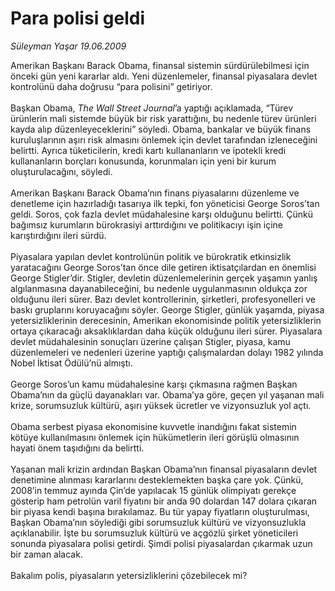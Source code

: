 # Para polisi geldi

*Süleyman Yaşar 19.06.2009*

<div class="taraf_structure_2col_1zq">
<div class="margen_n">



 <p>Amerikan Başkanı Barack Obama, finansal sistemin sürdürülebilmesi için önceki gün yeni kararlar aldı. Yeni düzenlemeler, finansal piyasalara devlet kontrolünü daha doğrusu “para polisini” getiriyor. <br/><br/>Başkan Obama, <i>The Wall Street Journal</i>’a yaptığı açıklamada, “Türev ürünlerin mali sistemde büyük bir risk yarattığını, bu nedenle türev ürünleri kayda alıp düzenleyeceklerini” söyledi. Obama, bankalar ve büyük finans kuruluşlarının aşırı risk almasını önlemek için devlet tarafından izleneceğini belirtti. Ayrıca tüketicilerin, kredi kartı kullananların ve ipotekli kredi kullananların borçları konusunda, korunmaları için yeni bir kurum oluşturulacağını, söyledi. <br/><br/>Amerikan Başkanı Barack Obama’nın finans piyasalarını düzenleme ve denetleme için hazırladığı tasarıya ilk tepki, fon yöneticisi George Soros’tan geldi. Soros, çok fazla devlet müdahalesine karşı olduğunu belirtti. Çünkü bağımsız kurumların bürokrasiyi arttırdığını ve politikacıyı işin içine karıştırdığını ileri sürdü. <br/><br/>Piyasalara yapılan devlet kontrolünün politik ve bürokratik etkinsizlik yaratacağını George Soros’tan önce dile getiren iktisatçılardan en önemlisi George Stigler’dir. Stigler, devletin düzenlemelerinin gerçek yaşamın yanlış algılanmasına dayanabileceğini, bu nedenle uygulanmasının oldukça zor olduğunu ileri sürer. Bazı devlet kontrollerinin, şirketleri, profesyonelleri ve baskı gruplarını koruyacağını söyler. George Stigler, günlük yaşamda, piyasa yetersizliklerinin derecesinin, Amerikan ekonomisinde politik yetersizliklerin ortaya çıkaracağı aksaklıklardan daha küçük olduğunu ileri sürer. Piyasalara devlet müdahalesinin sonuçları üzerine çalışan Stigler, piyasa, kamu düzenlemeleri ve nedenleri üzerine yaptığı çalışmalardan dolayı 1982 yılında Nobel İktisat Ödülü’nü almıştı. <br/><br/>George Soros’un kamu müdahalesine karşı çıkmasına rağmen Başkan Obama’nın da güçlü dayanakları var. Obama’ya göre, geçen yıl yaşanan mali krize, sorumsuzluk kültürü, aşırı yüksek ücretler ve vizyonsuzluk yol açtı. <br/><br/>Obama serbest piyasa ekonomisine kuvvetle inandığını fakat sistemin kötüye kullanılmasını önlemek için hükümetlerin ileri görüşlü olmasının hayati önem taşıdığını da belirtti. <br/><br/>Yaşanan mali krizin ardından Başkan Obama’nın finansal piyasaların devlet denetimine alınması kararlarını desteklemekten başka çare yok. Çünkü, 2008’in temmuz ayında Çin’de yapılacak 15 günlük olimpiyatı gerekçe gösterip ham petrolün varil fiyatını bir anda 90 dolardan 147 dolara çıkaran bir piyasa kendi başına bırakılamaz. Bu tür yapay fiyatların oluşturulması, Başkan Obama’nın söylediği gibi sorumsuzluk kültürü ve vizyonsuzlukla açıklanabilir. İşte bu sorumsuzluk kültürü ve açgözlü şirket yöneticileri sonunda piyasalara polisi getirdi. Şimdi polisi piyasalardan çıkarmak uzun bir zaman alacak. <br/><br/>Bakalım polis, piyasaların yetersizliklerini çözebilecek mi?</p>
<br/>
<br/>
<br/>



<br/>


<div id="taraf_not">
</div>

</div>


</div>
